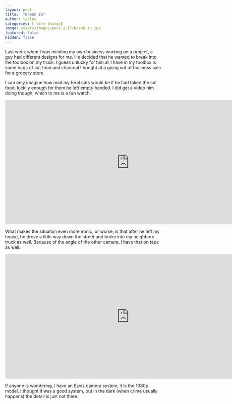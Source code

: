 ```yaml
---
layout: post
title:  "Break In"
author: lesley
categories: [ life things]
image: assets/images/post-2-17/break-in.jpg
featured: false
hidden: false
---
```


Last week when I was minding my own business working on a project, a guy had different designs for me. He decided that he wanted to break into the toolbox on my truck. I guess unlucky for him all I have in my toolbox is some bags of cat food and charcoal I bought at a going out of business sale for a grocery store. 

I can only imagine how mad my feral cats would be if he had taken the cat food, luckily enough for them he left empty handed. I did get a video him doing though, which to me is a fun watch. 

<iframe width="800" height="400" src="https://www.youtube.com/embed/1vm3wqpvxb8" frameborder="0" allow="accelerometer; autoplay; encrypted-media; gyroscope; picture-in-picture" allowfullscreen></iframe>

What makes the situation even more ironic, or worse, is that after he left my house, he drove a little way down the street and broke into my neighbors truck as well. Because of the angle of the other camera, I have that on tape as well. 

<iframe width="800" height="400" src="https://www.youtube.com/embed/DmiddU7qhww" frameborder="0" allow="accelerometer; autoplay; encrypted-media; gyroscope; picture-in-picture" allowfullscreen></iframe>

If anyone is wondering, I have an Ezviz camera system, it is the 1080p model. I thought it was a good system, but in the dark (when crime usually happens) the detail is just not there. 